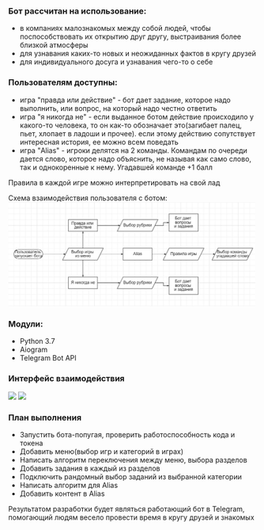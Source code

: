 ### Бот рассчитан на использование: 
* в компаниях малознакомых между собой людей, чтобы поспособствовать их открытию друг другу, выстраивания более близкой атмосферы
* для узнавания каких-то новых и неожиданных фактов в кругу друзей
* для индивидуального досуга и узнавания чего-то о себе

### Пользователям доступны: 
* игра "правда или действие" - бот дает задание, которое надо выполнить, или вопрос, на который надо честно ответить
* игра "я никогда не" - если выданное ботом действие происходило у какого-то человека, то он как-то обозначает это(загибает палец, пьет, хлопает в ладоши и прочее). если этому действию сопутствует интересная история, ее можно всем поведать
* игра "Alias" - игроки делятся на 2 команды. Командам по очереди дается слово, которое надо объяснить, не называя как само слово, так и однокоренные к нему. Угадавшей команде +1 балл

Правила в каждой игре можно интерпретировать на свой лад

Схема взаимодействия пользователя с ботом:
[<img src="interaction.jpg" width="500"/>]()

### Модули:
* Python 3.7
* Aiogram
* Telegram Bot API

### Интерфейс взаимодействия
[<img src="C:\Users\днс\github\deadlines_bot\interface0.jpg" width="200"/>]()
[<img src="C:\Users\днс\github\deadlines_bot\interface1.jpg" width="200"/>]()

### План выполнения
* Запустить бота-попугая, проверить работоспособность кода и токена
* Добавить меню(выбор игр и категорий в играх)
* Написать алгоритм переключения между меню, выбора разделов
* Добавить задания в каждый из разделов
* Подключить рандомный выбор заданий из выбранной категории
* Написать алгоритм для Alias
* Добавить контент в Alias

Результатом разработки будет являться работающий бот в Telegram, помогающий людям весело провести время в кругу друзей и знакомых
